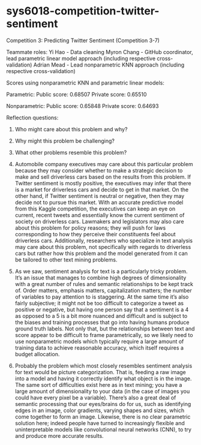 # sys6018-competition-twitter-sentiment
Competition 3:  Predicting Twitter Sentiment (Competition 3-7)


Teammate roles:
Yi Hao - Data cleaning
Myron Chang - GitHub coordinator, lead parametric linear model approach (including respective cross-validation)
Adrian Mead - Lead nonparametric KNN approach (including respective cross-validation)


Scores using nonparametric KNN and parametric linear models:

Parametric:
Public score: 0.68507
Private score: 0.65510

Nonparametric:
Public score: 0.65848
Private score: 0.64693


Reflection questions:
1. Who might care about this problem and why?
2. Why might this problem be challenging?
3. What other problems resemble this problem?


1.	Automobile company executives may care about this particular problem because they may consider whether to make a strategic decision to make and sell driverless cars based on the results from this problem. If Twitter sentiment is mostly positive, the executives may infer that there is a market for driverless cars and decide to get in that market.  On the other hand, if Twitter sentiment is neutral or negative, then they may decide not to pursue this market. With an accurate predictive model from this Kaggle competition, the executives can keep an eye on current, recent tweets and essentially know the current sentiment of society on driverless cars. Lawmakers and legislators may also care about this problem for policy reasons; they will push for laws corresponding to how they perceive their constituents feel about driverless cars. Additionally, researchers who specialize in text analysis may care about this problem, not specifically with regards to driverless cars but rather how this problem and the model generated from it can be tailored to other text mining problems.
2.	As we saw, sentiment analysis for text is a particularly tricky problem. It’s an issue that manages to combine high degrees of dimensionality with a great number of rules and semantic relationships to be kept track of. Order matters, emphasis matters, capitalization matters; the number of variables to pay attention to is staggering. At the same time it’s also fairly subjective; it might not be too difficult to categorize a tweet as positive or negative, but having one person say that a sentiment is a 4 as opposed to a 5 is a bit more nuanced and difficult and is subject to the biases and training processes that go into having humans produce ground truth labels. Not only that, but the relationships between text and score appear to be difficult to frame parametrically, so we likely need to use nonparametric models which typically require a large amount of training data to achieve reasonable accuracy, which itself requires a budget allocation.
3.	Probably the problem which most closely resembles sentiment analysis for text would be picture categorization. That is, feeding a raw image into a model and having it correctly identify what object is in the image. The same sort of difficulties exist here as in text mining; you have a large amount of dimensionality to your data (in the case of images you could have every pixel be a variable). There’s also a great deal of semantic processing that our eyes/brains do for us, such as identifying edges in an image, color gradients, varying shapes and sizes, which come together to form an image. Likewise, there is no clear parametric solution here; indeed people have turned to increasingly flexible and uninterpretable models like convolutional neural networks (CNN), to try and produce more accurate results.
